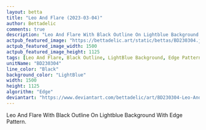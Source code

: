 ```yaml
---
layout: betta
title: "Leo And Flare (2023-03-04)"
author: Bettadelic
comments: true
description: "Leo And Flare With Black Outline On Lightblue Background With Edge Pattern."
actpub_featured_image: "https://bettadelic.art/static/bettas/BD230304.jpg"
actpub_featured_image_width: 1500
actpub_featured_image_height: 1125
tags: [Leo And Flare, Black Outline, LightBlue Background, Edge Pattern, March 2023]
unitName: "BD230304"
line_color: "Black"
background_color: "LightBlue"
width: 1500
height: 1125
algorithm: "Edge"
deviantart: "https://www.deviantart.com/bettadelic/art/BD230304-Leo-And-Flare-2023-03-04-952297954"
---
```


Leo And Flare With Black Outline On Lightblue Background With Edge Pattern.

